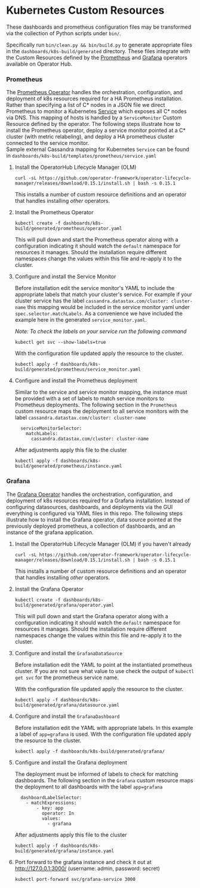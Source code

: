 # Kubernetes Custom Resources

These dashboards and prometheus configuration files may be transformed via the collection of Python scripts under `bin/`.

Specifically run `bin/clean.py && bin/build.py` to generate appropriate files in the `dashboards/k8s-build/generated` directory. These files integrate with the Custom Resources defined by the [Prometheus](https://operatorhub.io/operator/prometheus) and [Grafana](https://operatorhub.io/operator/grafana-operator) operators available on Operator Hub.


### Prometheus
The [Prometheus Operator](https://operatorhub.io/operator/prometheus) handles the orchestration, configuration, and deployment of k8s resources required for a HA Prometheus installation. Rather than specifying a list of C\* nodes in a JSON file we direct Prometheus to monitor a Kubernetes [Service](https://kubernetes.io/docs/concepts/services-networking/service/) which exposes all C\* nodes via DNS. This mapping of hosts is handled by a `ServiceMonitor` Custom Resource defined by the operator. The following steps illustrate how to install the Prometheus operator, deploy a service monitor pointed at a C\* cluster (with metric relabeling), and  deploy a HA prometheus cluster connected to the service monitor.\
Sample external Cassandra mapping for Kubernetes `Service` can be found in `dashboards/k8s-build/templates/prometheus/service.yaml`

1. Install the OperatorHub Lifecycle Manager (OLM)
   
   `curl -sL https://github.com/operator-framework/operator-lifecycle-manager/releases/download/0.15.1/install.sh | bash -s 0.15.1`
   
   This installs a number of custom resource definitions and an operator that handles installing _other_ operators.

1. Install the Prometheus Operator
   
   `kubectl create -f dashboards/k8s-build/generated/prometheus/operator.yaml`

   This will pull down and start the Prometheus operator along with a configuration indicating it should watch the `default` namespace for resources it manages. Should the installation require different namespaces change the values within this file and re-apply it to the cluster.

1. Configure and install the Service Monitor
   
   Before installation edit the service monitor's YAML to include the appropriate labels that match your cluster's service. For example if your cluster service has the label `cassandra.datastax.com/cluster: cluster-name` this mapping would be included in the service monitor yaml under `spec.selector.matchLabels`. As a convenience we have included the example here in the generated `service_monitor.yaml`.

   _Note: To check the labels on your service run the following command_

   `kubectl get svc --show-labels=true`
   
   With the configuration file updated apply the resource to the cluster.
   
   `kubectl apply -f dashboards/k8s-build/generated/prometheus/service_monitor.yaml`

1. Configure and install the Prometheus deployment
   
   Similar to the service and service monitor mapping, the instance must be provided with a set of labels to match service monitors to Prometheus deployments. The following section in the `Prometheus` custom resource maps the deployment to all service monitors with the label `cassandra.datastax.com/cluster: cluster-name`
  
   ```
     serviceMonitorSelector:
       matchLabels:
         cassandra.datastax.com/cluster: cluster-name
   ```
   
   After adjustments apply this file to the cluster

   `kubectl apply -f dashboards/k8s-build/generated/prometheus/instance.yaml`


### Grafana
The [Grafana Operator](https://operatorhub.io/operator/grafana-operator) handles the orchestration, configuration, and deployment of k8s resources required for a Grafana installation. Instead of configuring datasources, dashboards, and deployments via the GUI everything is configured via YAML files in this repo. The following steps illustrate how to install the Grafana operator, data source pointed at the previously deployed prometheus, a collection of dashboards, and an instance of the grafana application.

1. Install the OperatorHub Lifecycle Manager (OLM) if you haven't already
   
   `curl -sL https://github.com/operator-framework/operator-lifecycle-manager/releases/download/0.15.1/install.sh | bash -s 0.15.1`
   
   This installs a number of custom resource definitions and an operator that handles installing _other_ operators.

1. Install the Grafana Operator
   
   `kubectl create -f dashboards/k8s-build/generated/grafana/operator.yaml`

   This will pull down and start the Grafana operator along with a configuration indicating it should watch the `default` namespace for resources it manages. Should the installation require different namespaces change the values within this file and re-apply it to the cluster.

1. Configure and install the `GrafanaDataSource`
   
   Before installation edit the YAML to point at the instantiated prometheus cluster. If you are not sure what value to use check the output of `kubectl get svc` for the prometheus service name.
   
   With the configuration file updated apply the resource to the cluster.
   
   `kubectl apply -f dashboards/k8s-build/generated/grafana/datasource.yaml`

1. Configure and install the `GrafanaDashboard`
   
   Before installation edit the YAML with appropriate labels. In this example a label of `app=grafana` is used. With the configuration file updated apply the resource to the cluster.
   
   `kubectl apply -f dashboards/k8s-build/generated/grafana/`

1. Configure and install the Grafana deployment
   
   The deployment must be informed of labels to check for matching dashboards. The following section in the `Grafana` custom resource maps the deployment to all dashboards with the label `app=grafana`
  
   ```
     dashboardLabelSelector:
       - matchExpressions:
           - key: app
             operator: In
             values:
               - grafana
   ```
   
   After adjustments apply this file to the cluster

   `kubectl apply -f dashboards/k8s-build/generated/grafana/instance.yaml`

1. Port forward to the grafana instance and check it out at http://127.0.0.1:3000/ (username: admin, password: secret)
   
   `kubectl port-forward svc/grafana-service 3000`
